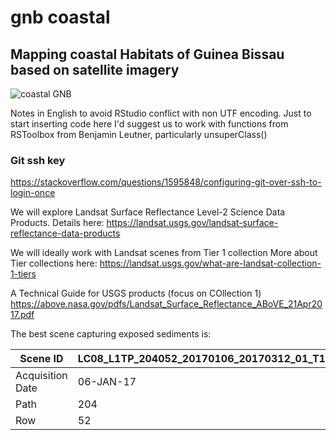 # gnb coastal
## Mapping coastal Habitats of Guinea Bissau based on satellite imagery
![coastal GNB](https://github.com/PauloEduardoCardoso/gnb_coastal/blob/master/img/coastal_gnb_20170106.png)


Notes in English to avoid RStudio conflict with non UTF encoding.
Just to start inserting code here
I'd suggest us to work with functions from RSToolbox from Benjamin Leutner, particularly
unsuperClass()

### Git ssh key
https://stackoverflow.com/questions/1595848/configuring-git-over-ssh-to-login-once
 
We will explore Landsat Surface Reflectance Level-2 Science Data Products.
Details here:
https://landsat.usgs.gov/landsat-surface-reflectance-data-products
 
We will ideally work with Landsat scenes from Tier 1 collection
More about Tier collections here:
https://landsat.usgs.gov/what-are-landsat-collection-1-tiers
 
A Technical Guide for USGS products (focus on COllection 1)
https://above.nasa.gov/pdfs/Landsat_Surface_Reflectance_ABoVE_21Apr2017.pdf
 
The best scene capturing exposed sediments is:


Scene ID         | LC08_L1TP_204052_20170106_20170312_01_T1
---------------- | ----------------------------------------
Acquisition Date | 06-JAN-17
Path             | 204
Row              | 52
